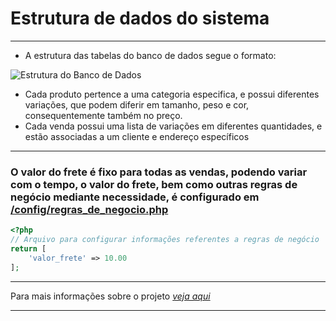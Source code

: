 # Estrutura de dados do sistema

---
- A estrutura das tabelas do banco de dados segue o formato:

![Estrutura do Banco de Dados](/Acme_Fitness_Laravel/docs/estrutura_bd.png)

- Cada produto pertence a uma categoria especifica, e possui diferentes variações, que podem diferir em tamanho, peso e cor, consequentemente também no preço.
- Cada venda possui uma lista de variações em diferentes quantidades, e estão associadas a um cliente e endereço específicos

---

### O valor do frete é fixo para todas as vendas, podendo variar com o tempo, o valor do frete, bem como outras regras de negócio mediante necessidade, é configurado em [/config/regras_de_negocio.php](/Acme_Fitness_Laravel/src/config/regras_de_negocio.php)

```php
<?php
// Arquivo para configurar informações referentes a regras de negócio
return [
    'valor_frete' => 10.00
];
```
---

Para mais informações sobre o projeto *[veja aqui](/Acme_Fitness_Laravel/README.md)*

---